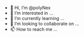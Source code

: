 - 👋 Hi, I’m @polyNex
- 👀 I’m interested in ...
- 🌱 I’m currently learning ...
- 💞️ I’m looking to collaborate on ...
- 📫 How to reach me ...

<!---
polyNex/polyNex is a ✨ special ✨ repository because its `README.md` (this file) appears on your GitHub profile.
You can click the Preview link to take a look at your changes.
--->
